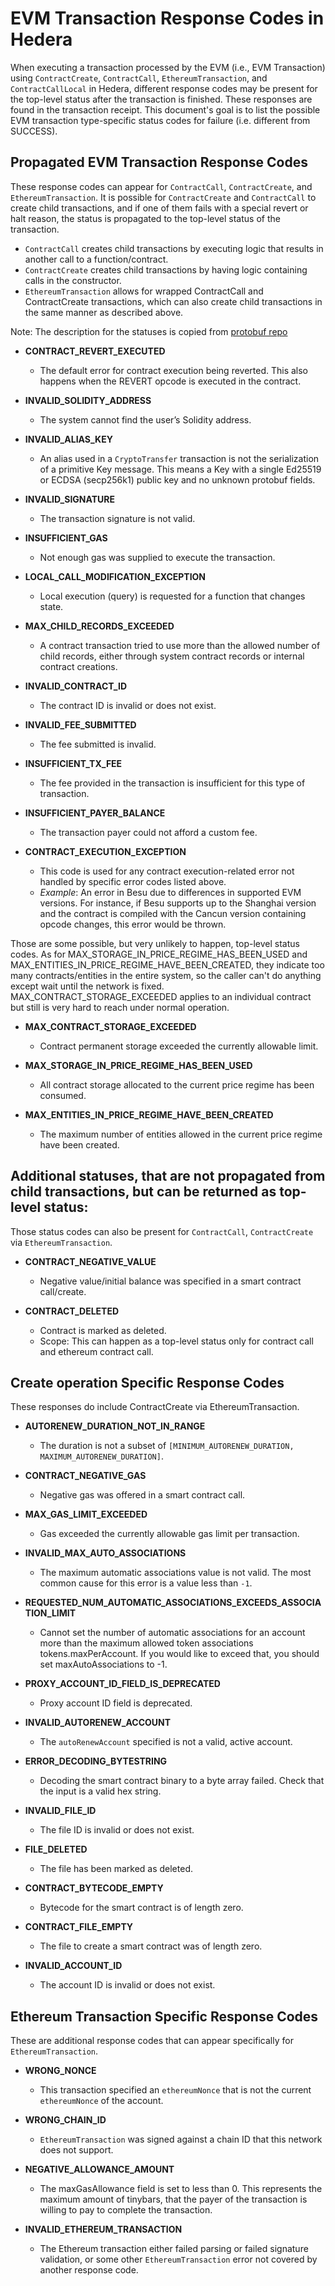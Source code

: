 # EVM Transaction Response Codes in Hedera

When executing a transaction processed by the EVM (i.e., EVM Transaction) using `ContractCreate`, `ContractCall`, `EthereumTransaction`, and `ContractCallLocal` in Hedera, different response codes may be present for the top-level status after the transaction is finished.
These responses are found in the transaction receipt. This document's goal is to list the possible EVM transaction type-specific status codes for failure (i.e. different from SUCCESS).

## Propagated EVM Transaction Response Codes
These response codes can appear for `ContractCall`, `ContractCreate`, and `EthereumTransaction`.
It is possible for `ContractCreate` and `ContractCall` to create child transactions, and if one of them fails with a special revert or halt reason, the status is propagated to the top-level status of the transaction.
- `ContractCall` creates child transactions by executing logic that results in another call to a function/contract.
- `ContractCreate` creates child transactions by having logic containing calls in the constructor.
- `EthereumTransaction` allows for wrapped ContractCall and ContractCreate transactions, which can also create child transactions in the same manner as described above.

Note: The description for the statuses is copied from [protobuf repo](https://github.com/hashgraph/hedera-protobufs/blob/main/services/response_code.proto)

- **CONTRACT_REVERT_EXECUTED**
  - The default error for contract execution being reverted. This also happens when the REVERT opcode is executed in the contract.

- **INVALID_SOLIDITY_ADDRESS**
  - The system cannot find the user’s Solidity address.

- **INVALID_ALIAS_KEY**
  - An alias used in a `CryptoTransfer` transaction is not the serialization of a primitive Key message. This means a Key with a single Ed25519 or ECDSA (secp256k1) public key and no unknown protobuf fields.

- **INVALID_SIGNATURE**
  - The transaction signature is not valid.

- **INSUFFICIENT_GAS**
  - Not enough gas was supplied to execute the transaction.

- **LOCAL_CALL_MODIFICATION_EXCEPTION**
  - Local execution (query) is requested for a function that changes state.

- **MAX_CHILD_RECORDS_EXCEEDED**
  - A contract transaction tried to use more than the allowed number of child records, either through system contract records or internal contract creations.

- **INVALID_CONTRACT_ID**
  - The contract ID is invalid or does not exist.

- **INVALID_FEE_SUBMITTED**
  - The fee submitted is invalid.

- **INSUFFICIENT_TX_FEE**
  - The fee provided in the transaction is insufficient for this type of transaction.

- **INSUFFICIENT_PAYER_BALANCE**
  - The transaction payer could not afford a custom fee.

- **CONTRACT_EXECUTION_EXCEPTION**
  - This code is used for any contract execution-related error not handled by specific error codes listed above.
  - *Example*: An error in Besu due to differences in supported EVM versions. For instance, if Besu supports up to the Shanghai version and the contract is compiled with the Cancun version containing opcode changes, this error would be thrown.

Those are some possible, but very unlikely to happen, top-level status codes.
As for MAX_STORAGE_IN_PRICE_REGIME_HAS_BEEN_USED and MAX_ENTITIES_IN_PRICE_REGIME_HAVE_BEEN_CREATED, they indicate too many contracts/entities in the entire system, so the caller can't do anything except wait until the network is fixed.
MAX_CONTRACT_STORAGE_EXCEEDED applies to an individual contract but still is very hard to reach under normal operation.

- **MAX_CONTRACT_STORAGE_EXCEEDED**
  - Contract permanent storage exceeded the currently allowable limit.

- **MAX_STORAGE_IN_PRICE_REGIME_HAS_BEEN_USED**
  - All contract storage allocated to the current price regime has been consumed.

- **MAX_ENTITIES_IN_PRICE_REGIME_HAVE_BEEN_CREATED**
  - The maximum number of entities allowed in the current price regime have been created.

## Additional statuses, that are not propagated from child transactions, but can be returned as top-level status:
Those status codes can also be present for `ContractCall`, `ContractCreate` via `EthereumTransaction`.

- **CONTRACT_NEGATIVE_VALUE**
  - Negative value/initial balance was specified in a smart contract call/create.

- **CONTRACT_DELETED**
  - Contract is marked as deleted.
  - Scope: This can happen as a top-level status only for contract call and ethereum contract call.

## Create operation Specific Response Codes
These responses do include ContractCreate via EthereumTransaction.

- **AUTORENEW_DURATION_NOT_IN_RANGE**
  - The duration is not a subset of `[MINIMUM_AUTORENEW_DURATION, MAXIMUM_AUTORENEW_DURATION]`.

- **CONTRACT_NEGATIVE_GAS**
  - Negative gas was offered in a smart contract call.

- **MAX_GAS_LIMIT_EXCEEDED**
  - Gas exceeded the currently allowable gas limit per transaction.

- **INVALID_MAX_AUTO_ASSOCIATIONS**
  - The maximum automatic associations value is not valid. The most common cause for this error is a value less than `-1`.

- **REQUESTED_NUM_AUTOMATIC_ASSOCIATIONS_EXCEEDS_ASSOCIATION_LIMIT**
  - Cannot set the number of automatic associations for an account more than the maximum allowed token associations tokens.maxPerAccount. If you would like to exceed that, you should set maxAutoAssociations to -1.

- **PROXY_ACCOUNT_ID_FIELD_IS_DEPRECATED**
  - Proxy account ID field is deprecated.

- **INVALID_AUTORENEW_ACCOUNT**
  - The `autoRenewAccount` specified is not a valid, active account.

- **ERROR_DECODING_BYTESTRING**
  - Decoding the smart contract binary to a byte array failed. Check that the input is a valid hex string.

- **INVALID_FILE_ID**
  - The file ID is invalid or does not exist.

- **FILE_DELETED**
  - The file has been marked as deleted.

- **CONTRACT_BYTECODE_EMPTY**
  - Bytecode for the smart contract is of length zero.

- **CONTRACT_FILE_EMPTY**
  - The file to create a smart contract was of length zero.

- **INVALID_ACCOUNT_ID**
  - The account ID is invalid or does not exist.

## Ethereum Transaction Specific Response Codes
These are additional response codes that can appear specifically for `EthereumTransaction`.

- **WRONG_NONCE**
  - This transaction specified an `ethereumNonce` that is not the current `ethereumNonce` of the account.

- **WRONG_CHAIN_ID**
  - `EthereumTransaction` was signed against a chain ID that this network does not support.

- **NEGATIVE_ALLOWANCE_AMOUNT**
  - The maxGasAllowance field is set to less than 0. This represents the maximum amount of tinybars, that the payer of the transaction is willing to pay to complete the transaction.

- **INVALID_ETHEREUM_TRANSACTION**
  - The Ethereum transaction either failed parsing or failed signature validation, or some other `EthereumTransaction` error not covered by another response code.